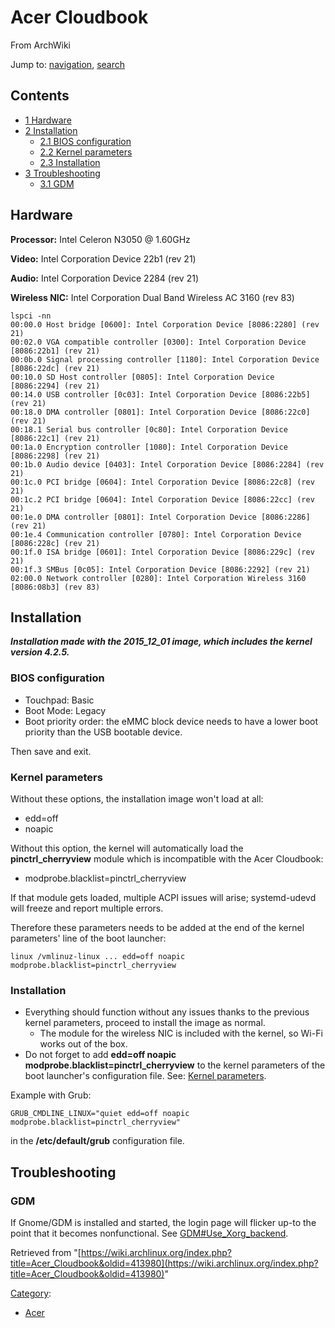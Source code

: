 # Acer Cloudbook

From ArchWiki

Jump to: [navigation](#column-one), [search](#searchInput)

## Contents

*   [1 Hardware](#Hardware)
*   [2 Installation](#Installation)
    *   [2.1 BIOS configuration](#BIOS_configuration)
    *   [2.2 Kernel parameters](#Kernel_parameters)
    *   [2.3 Installation](#Installation_2)
*   [3 Troubleshooting](#Troubleshooting)
    *   [3.1 GDM](#GDM)

## Hardware

**Processor:** Intel Celeron N3050 @ 1.60GHz

**Video:** Intel Corporation Device 22b1 (rev 21)

**Audio:** Intel Corporation Device 2284 (rev 21)

**Wireless NIC:** Intel Corporation Dual Band Wireless AC 3160 (rev 83)

```
lspci -nn
00:00.0 Host bridge [0600]: Intel Corporation Device [8086:2280] (rev 21)
00:02.0 VGA compatible controller [0300]: Intel Corporation Device [8086:22b1] (rev 21)
00:0b.0 Signal processing controller [1180]: Intel Corporation Device [8086:22dc] (rev 21)
00:10.0 SD Host controller [0805]: Intel Corporation Device [8086:2294] (rev 21)
00:14.0 USB controller [0c03]: Intel Corporation Device [8086:22b5] (rev 21)
00:18.0 DMA controller [0801]: Intel Corporation Device [8086:22c0] (rev 21)
00:18.1 Serial bus controller [0c80]: Intel Corporation Device [8086:22c1] (rev 21)
00:1a.0 Encryption controller [1080]: Intel Corporation Device [8086:2298] (rev 21)
00:1b.0 Audio device [0403]: Intel Corporation Device [8086:2284] (rev 21)
00:1c.0 PCI bridge [0604]: Intel Corporation Device [8086:22c8] (rev 21)
00:1c.2 PCI bridge [0604]: Intel Corporation Device [8086:22cc] (rev 21)
00:1e.0 DMA controller [0801]: Intel Corporation Device [8086:2286] (rev 21)
00:1e.4 Communication controller [0780]: Intel Corporation Device [8086:228c] (rev 21)
00:1f.0 ISA bridge [0601]: Intel Corporation Device [8086:229c] (rev 21)
00:1f.3 SMBus [0c05]: Intel Corporation Device [8086:2292] (rev 21)
02:00.0 Network controller [0280]: Intel Corporation Wireless 3160 [8086:08b3] (rev 83)

```

## Installation

_**Installation made with the 2015_12_01 image, which includes the kernel version 4.2.5.**_

### BIOS configuration

*   Touchpad: Basic
*   Boot Mode: Legacy
*   Boot priority order: the eMMC block device needs to have a lower boot priority than the USB bootable device.

Then save and exit.

### Kernel parameters

Without these options, the installation image won't load at all:

*   edd=off
*   noapic

Without this option, the kernel will automatically load the **pinctrl_cherryview** module which is incompatible with the Acer Cloudbook:

*   modprobe.blacklist=pinctrl_cherryview

If that module gets loaded, multiple ACPI issues will arise; systemd-udevd will freeze and report multiple errors.

Therefore these parameters needs to be added at the end of the kernel parameters' line of the boot launcher:

```
linux /vmlinuz-linux ... edd=off noapic modprobe.blacklist=pinctrl_cherryview

```

### Installation

*   Everything should function without any issues thanks to the previous kernel parameters, proceed to install the image as normal.
    *   The module for the wireless NIC is included with the kernel, so Wi-Fi works out of the box.
*   Do not forget to add **edd=off noapic modprobe.blacklist=pinctrl_cherryview** to the kernel parameters of the boot launcher's configuration file. See: [Kernel parameters](/index.php/Kernel_parameters "Kernel parameters").

Example with Grub:

```
GRUB_CMDLINE_LINUX="quiet edd=off noapic modprobe.blacklist=pinctrl_cherryview" 

```

in the **/etc/default/grub** configuration file.

## Troubleshooting

### GDM

If Gnome/GDM is installed and started, the login page will flicker up-to the point that it becomes nonfunctional. See [GDM#Use_Xorg_backend](/index.php/GDM#Use_Xorg_backend "GDM").

Retrieved from "[https://wiki.archlinux.org/index.php?title=Acer_Cloudbook&oldid=413980](https://wiki.archlinux.org/index.php?title=Acer_Cloudbook&oldid=413980)"

[Category](/index.php/Special:Categories "Special:Categories"):

*   [Acer](/index.php/Category:Acer "Category:Acer")